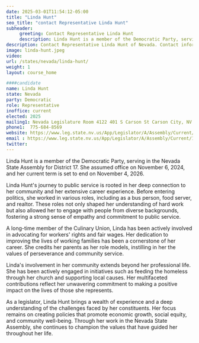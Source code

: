 ```yaml
---
date: 2025-03-01T11:54:12-05:00
title: "Linda Hunt"
seo_title: "contact Representative Linda Hunt"
subheader:
     greeting: Contact Representative Linda Hunt
     description: Linda Hunt is a member of the Democratic Party, serving in the Nevada State Assembly for District 17. She assumed office on November 6, 2024, and her current term is set to end on November 4, 2026.
description: Contact Representative Linda Hunt of Nevada. Contact information for Linda Hunt includes email address, phone number, and mailing address.
image: linda-hunt.jpeg
video:
url: /states/nevada/linda-hunt/
weight: 1
layout: course_home

####candidate
name: Linda Hunt
state: Nevada
party: Democratic
role: Representative
inoffice: current
elected: 2025
mailing1: Nevada Legislature Room 4122 401 S Carson St Carson City, NV 89701-4747
phone1:  775-684-8569
website: https://www.leg.state.nv.us/App/Legislator/A/Assembly/Current/17/
email : https://www.leg.state.nv.us/App/Legislator/A/Assembly/Current/17/
twitter: 
---
```

Linda Hunt is a member of the Democratic Party, serving in the Nevada State Assembly for District 17. She assumed office on November 6, 2024, and her current term is set to end on November 4, 2026.

Linda Hunt's journey to public service is rooted in her deep connection to her community and her extensive career experience. Before entering politics, she worked in various roles, including as a bus person, food server, and realtor. These roles not only shaped her understanding of hard work but also allowed her to engage with people from diverse backgrounds, fostering a strong sense of empathy and commitment to public service.

A long-time member of the Culinary Union, Linda has been actively involved in advocating for workers' rights and fair wages. Her dedication to improving the lives of working families has been a cornerstone of her career. She credits her parents as her role models, instilling in her the values of perseverance and community service.

Linda's involvement in her community extends beyond her professional life. She has been actively engaged in initiatives such as feeding the homeless through her church and supporting local causes. Her multifaceted contributions reflect her unwavering commitment to making a positive impact on the lives of those she represents.

As a legislator, Linda Hunt brings a wealth of experience and a deep understanding of the challenges faced by her constituents. Her focus remains on creating policies that promote economic growth, social equity, and community well-being. Through her work in the Nevada State Assembly, she continues to champion the values that have guided her throughout her life.
